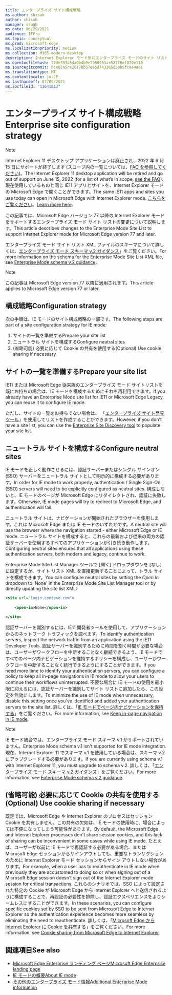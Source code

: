```yaml
---
title: エンタープライズ サイト構成戦略
ms.author: shisub
author: shisub
manager: srugh
ms.date: 06/29/2021
audience: ITPro
ms.topic: conceptual
ms.prod: microsoft-edge
ms.localizationpriority: medium
ms.collection: M365-modern-desktop
description: Internet Explorer モード用にエンタープライズ モードのサイト リストを構成する方法をステップごとに説明しているガイドです。
ms.openlocfilehash: 72de393a5da0b4b0e2950951ae527f6ef870e110
ms.sourcegitcommit: bce02a5ce2617bb37ee5d743365d50b5fc8e4aa1
ms.translationtype: MT
ms.contentlocale: ja-JP
ms.lasthandoff: 07/09/2021
ms.locfileid: "11641813"
---
```

# <a name="enterprise-site-configuration-strategy"></a><span data-ttu-id="273aa-103">エンタープライズ サイト構成戦略</span><span class="sxs-lookup"><span data-stu-id="273aa-103">Enterprise site configuration strategy</span></span>

>[!Note]
> <span data-ttu-id="273aa-104">Internet Explorer 11 デスクトップ アプリケーションは廃止され、2022 年 6 月 15 日にサポートが終了します (スコープ内の一覧については、[FAQ を参照してください](https://techcommunity.microsoft.com/t5/windows-it-pro-blog/internet-explorer-11-desktop-app-retirement-faq/ba-p/2366549))。</span><span class="sxs-lookup"><span data-stu-id="273aa-104">The Internet Explorer 11 desktop application will be retired and go out of support on June 15, 2022 (for a list of what’s in scope, [see the FAQ](https://techcommunity.microsoft.com/t5/windows-it-pro-blog/internet-explorer-11-desktop-app-retirement-faq/ba-p/2366549)).</span></span> <span data-ttu-id="273aa-105">現在使用しているものと同じ IE11 アプリとサイトを、Internet Explorer モードの Microsoft Edge で開くことができます。</span><span class="sxs-lookup"><span data-stu-id="273aa-105">The same IE11 apps and sites you use today can open in Microsoft Edge with Internet Explorer mode.</span></span> <span data-ttu-id="273aa-106">[こちらをご覧ください](https://blogs.windows.com/windowsexperience/2021/05/19/the-future-of-internet-explorer-on-windows-10-is-in-microsoft-edge/)。</span><span class="sxs-lookup"><span data-stu-id="273aa-106">[Learn more here](https://blogs.windows.com/windowsexperience/2021/05/19/the-future-of-internet-explorer-on-windows-10-is-in-microsoft-edge/).</span></span>

<span data-ttu-id="273aa-107">この記事では、Microsoft Edge バージョン 77 以降の Internet Explorer モードをサポートするエンタープライズ モード サイト リストの変更について説明します。</span><span class="sxs-lookup"><span data-stu-id="273aa-107">This article describes changes to the Enterprise Mode Site List to support Internet Explorer mode for Microsoft Edge version 77 and later.</span></span>

<span data-ttu-id="273aa-108">エンタープライズ モード サイト リスト XML ファイルのスキーマについて詳しくは、[エンタープライズ モード スキーマ v.2 ガイダンス](/internet-explorer/ie11-deploy-guide/enterprise-mode-schema-version-2-guidance)」をご覧ください。</span><span class="sxs-lookup"><span data-stu-id="273aa-108">For more information on the schema for the Enterprise Mode Site List XML file, see [Enterprise Mode schema v.2 guidance](/internet-explorer/ie11-deploy-guide/enterprise-mode-schema-version-2-guidance).</span></span>

> [!NOTE]
> <span data-ttu-id="273aa-109">この記事は Microsoft Edge version 77 以降に適用されます。</span><span class="sxs-lookup"><span data-stu-id="273aa-109">This article applies to Microsoft Edge version 77 or later.</span></span>
<!--
## Updated schema elements

The following table describes the \<open-in app\> element added to the v.2 of the Enterprise Mode schema:

| **Element** | **Description** |
| --- | --- |
| \<open-in app="**true**"\> | A child element that controls what browser is used for sites. This element is required for sites that need to **open in IE11**.|

**Example:**

``` xml
<site url="contoso.com">

  <open-in app="true">IE11</open-in>

</site>
```

The following table shows the possible values of the \<open-in\> element:

| **Value** | **Description** |
| --- | --- |
| **\<open-in\>IE11\</open-in\>** | Opens the site in IE mode or a full IE11 window. To enable IE mode, see [Configure IE mode policies](./edge-ie-mode-policies.md)|
| **\<open-in app="**true**"\>IE11\</open-in\>** | Opens the site in a full IE11 window |
| **\<open-in\>MSEdge\</open-in\>** | Opens the site in Microsoft Edge |
| **\<open-in\>None or not specified\</open-in\>** | Opens the site in the default browser or in the browser where the user navigated to the site. |
|**\<open-in\>Configurable\</open-in\>** | Allows the site to participate in IE mode engine determination. To learn more, see [Learn about Configurable sites in IE mode](edge-learnmore-configurable-sites-ie-mode.md).  |

>[!NOTE]
> The attribute app=**"true"** is only recognized when associated to _'open-in' IE11_. Adding it to the other 'open-in' elements won't change browser behavior.   -->

## <a name="configuration-strategy"></a><span data-ttu-id="273aa-110">構成戦略</span><span class="sxs-lookup"><span data-stu-id="273aa-110">Configuration strategy</span></span>

<span data-ttu-id="273aa-111">次の手順は、IE モードのサイト構成戦略の一部です。</span><span class="sxs-lookup"><span data-stu-id="273aa-111">The following steps are part of a site configuration strategy for IE mode:</span></span>
1. <span data-ttu-id="273aa-112">サイトの一覧を準備する</span><span class="sxs-lookup"><span data-stu-id="273aa-112">Prepare your site list</span></span>
2. <span data-ttu-id="273aa-113">ニュートラル サイトを構成する</span><span class="sxs-lookup"><span data-stu-id="273aa-113">Configure neutral sites</span></span>
3. <span data-ttu-id="273aa-114">(省略可能) 必要に応じて Cookie の共有を使用する</span><span class="sxs-lookup"><span data-stu-id="273aa-114">(Optional) Use cookie sharing if necessary</span></span>

<!--
Step 1.  – if you don’t have one use Site Discovery Step-by-Step
Step 2 – Neutral sites + sticky mode
        Use more examples and explain sticky mode better
Step 3 – If that doesn’t cover your needs, then use Cookie sharing -->

## <a name="prepare-your-site-list"></a><span data-ttu-id="273aa-115">サイトの一覧を準備する</span><span class="sxs-lookup"><span data-stu-id="273aa-115">Prepare your site list</span></span>

<span data-ttu-id="273aa-116">IE11 または Microsoft Edge 従来版のエンタープライズ モード サイトリストを既にお持ちの場合は、IE モードを構成するためにそれを再利用できます。</span><span class="sxs-lookup"><span data-stu-id="273aa-116">If you already have an Enterprise Mode site list for IE11 or Microsoft Edge Legacy, you can reuse it to configure IE mode.</span></span>

<span data-ttu-id="273aa-117">ただし、サイトの一覧をお持ちでない場合は、 「[エンタープライズ サイト発見ツール](/deployedge/edge-ie-mode-site-discovery)」を使用してリストを作成することができます。</span><span class="sxs-lookup"><span data-stu-id="273aa-117">However, if you don't have a site list, you can use the [Enterprise Site Discovery tool](/deployedge/edge-ie-mode-site-discovery) to populate your site list.</span></span>

## <a name="configure-neutral-sites"></a><span data-ttu-id="273aa-118">ニュートラル サイトを構成する</span><span class="sxs-lookup"><span data-stu-id="273aa-118">Configure neutral sites</span></span>

<span data-ttu-id="273aa-119">IE モードを正しく動作させるには、認証サーバーまたはシングル サインオン (SSO) サーバーをニュートラル サイトとして明示的に構成する必要があります。</span><span class="sxs-lookup"><span data-stu-id="273aa-119">In order for IE mode to work properly, authentication / Single Sign-On (SSO) servers will need to be explicitly configured as neutral sites.</span></span> <span data-ttu-id="273aa-120">構成しないと、IE モードのページが Microsoft Edge にリダイレクトされ、認証に失敗します。</span><span class="sxs-lookup"><span data-stu-id="273aa-120">Otherwise, IE mode pages will try to redirect to Microsoft Edge, and authentication will fail.</span></span>

<span data-ttu-id="273aa-121">ニュートラル サイトは、ナビゲーションが開始されたブラウザーを使用します。これは Microsoft Edge または IE モードのいずれかです。</span><span class="sxs-lookup"><span data-stu-id="273aa-121">A neutral site will use the browser where the navigation started - either Microsoft Edge or IE mode.</span></span> <span data-ttu-id="273aa-122">ニュートラル サイトを構成すると、これらの最新および従来の両方の認証サーバーを使用するすべてのアプリケーションが引き続き動作します。</span><span class="sxs-lookup"><span data-stu-id="273aa-122">Configuring neutral sites ensures that all applications using these authentication servers, both modern and legacy, continue to work.</span></span>

<span data-ttu-id="273aa-123">Enterprise Mode Site List Manager ツールで [*開く*] ドロップダウンを [なし] に設定するか、サイト リスト XML を直接更新することによって、トラル サイトを構成できます。</span><span class="sxs-lookup"><span data-stu-id="273aa-123">You can configure neutral sites by setting the *Open In* dropdown to 'None' in the Enterprise Mode Site List Manager tool or by directly updating the site list XML:</span></span>

``` xml
<site url="login.contoso.com">
   
    <open-in>None</open-in>

</site>
```

<span data-ttu-id="273aa-124">認証サーバーを識別するには、IE11 開発者ツールを使用して、アプリケーションからのネットワーク トラフィックを調べます。</span><span class="sxs-lookup"><span data-stu-id="273aa-124">To identify authentication servers, inspect the network traffic from an application using the IE11 Developer Tools.</span></span> <span data-ttu-id="273aa-125">認証サーバーを識別するために時間を割く時間が必要な場合は、ユーザーがワークフローを中断することなく継続できるよう、IE モードですべてのページ内ナビゲーションを維持するポリシーを構成し、ユーザーがワークフローを中断することなく続行できるようにすることができます。</span><span class="sxs-lookup"><span data-stu-id="273aa-125">If you need more time to identify your authentication servers, you can configure a policy to keep all in-page navigations in IE mode to allow your users to continue their workflows uninterrupted.</span></span> <span data-ttu-id="273aa-126">不要な場合に IE モードの使用を最小限に抑えるには、認証サーバーを識別してサイト リストに追加したら、この設定を無効にします。</span><span class="sxs-lookup"><span data-stu-id="273aa-126">To minimize the use of IE mode when unnecessary, disable this setting once you've identified and added your authentication servers to the site list.</span></span> <span data-ttu-id="273aa-127">詳しくは、「[IE モードでページ内ナビゲーションを保持する](/deployedge/edge-learnmore-inpage-nav)」をご覧ください。</span><span class="sxs-lookup"><span data-stu-id="273aa-127">For more information, see [Keep in-page navigation in IE mode](/deployedge/edge-learnmore-inpage-nav).</span></span>

>[!NOTE]
   ><span data-ttu-id="273aa-128">IE モード統合では、エンタープライズ モード スキーマ v.1 がサポートされていません。</span><span class="sxs-lookup"><span data-stu-id="273aa-128">Enterprise Mode schema v.1 isn't supported for IE mode integration.</span></span> <span data-ttu-id="273aa-129">現在、Internet Explorer 11 でスキーマ v.1 を使用している場合は、スキーマ v.2 にアップグレードする必要があります。</span><span class="sxs-lookup"><span data-stu-id="273aa-129">If you are currently using schema v.1 with Internet Explorer 11, you must upgrade to schema v.2.</span></span> <span data-ttu-id="273aa-130">詳しくは、「[エンタープライズ モード スキーマ v.2 ガイダンス](/internet-explorer/ie11-deploy-guide/enterprise-mode-schema-version-2-guidance)」をご覧ください。</span><span class="sxs-lookup"><span data-stu-id="273aa-130">For more information, see [Enterprise Mode schema v.2 guidance](/internet-explorer/ie11-deploy-guide/enterprise-mode-schema-version-2-guidance).</span></span>

## <a name="optional-use-cookie-sharing-if-necessary"></a><span data-ttu-id="273aa-131">(省略可能) 必要に応じて Cookie の共有を使用する</span><span class="sxs-lookup"><span data-stu-id="273aa-131">(Optional) Use cookie sharing if necessary</span></span>

<span data-ttu-id="273aa-132">既定では、Microsoft Edge や Internet Explorer のプロセスはセッション Cookie を共有しません。この共有の欠如は、IE モードの使用時に、場合によっては不便になってしまう可能性があります。</span><span class="sxs-lookup"><span data-stu-id="273aa-132">By default, the Microsoft Edge and Internet Explorer processes don't share session cookies, and this lack of sharing can be inconvenient in some cases while using IE mode.</span></span> <span data-ttu-id="273aa-133">たとえば、ユーザーが以前に IE モードで再認証する必要がある場合、または Microsoft Edge セッションからサインアウトしても、重要なトランザクションのために Internet Explorer モード セッションからサイン アウトしない場合があります。</span><span class="sxs-lookup"><span data-stu-id="273aa-133">For example, when a user has to reauthenticate in IE mode when previously they are accustomed to doing so or when signing out of a Microsoft Edge session doesn’t sign out of the Internet Explorer mode session for critical transactions.</span></span> <span data-ttu-id="273aa-134">これらのシナリオでは、SSO によって設定された特定の Cookie が Microsoft Edge から Internet Explorer へと送信されるように構成することで、再認証の必要性を排除し、認証エクスペリエンスをよりシームレスにすることができます。</span><span class="sxs-lookup"><span data-stu-id="273aa-134">In these scenarios, you can configure specific cookies set by SSO to be sent from Microsoft Edge to Internet Explorer so the authentication experience becomes more seamless by eliminating the need to reauthenticate.</span></span> <span data-ttu-id="273aa-135">詳しくは、「[Microsoft Edge から Internet Explorer に Cookie を共有する](/deployedge/edge-ie-mode-add-guidance-cookieshare)」をご覧ください。</span><span class="sxs-lookup"><span data-stu-id="273aa-135">For more information, see [Cookie sharing from Microsoft Edge to Internet Explorer](/deployedge/edge-ie-mode-add-guidance-cookieshare).</span></span>

## <a name="see-also"></a><span data-ttu-id="273aa-136">関連項目</span><span class="sxs-lookup"><span data-stu-id="273aa-136">See also</span></span>

- [<span data-ttu-id="273aa-137">Microsoft Edge Enterprise ランディング ページ</span><span class="sxs-lookup"><span data-stu-id="273aa-137">Microsoft Edge Enterprise landing page</span></span>](https://aka.ms/EdgeEnterprise)
- [<span data-ttu-id="273aa-138">IE モードの概要</span><span class="sxs-lookup"><span data-stu-id="273aa-138">About IE mode</span></span>](./edge-ie-mode.md)
- [<span data-ttu-id="273aa-139">その他のエンタープライズ モード情報</span><span class="sxs-lookup"><span data-stu-id="273aa-139">Additional Enterprise Mode information</span></span>](/internet-explorer/ie11-deploy-guide/enterprise-mode-overview-for-ie11)
